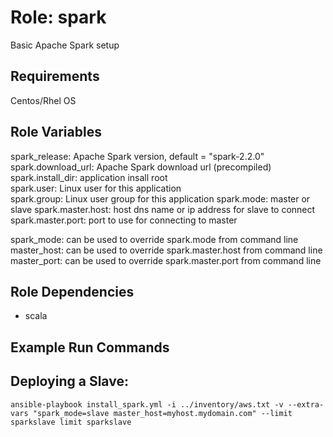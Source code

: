 Role: spark
=========

Basic Apache Spark setup

Requirements
------------

Centos/Rhel OS

Role Variables
--------------

spark_release: Apache Spark version, default = "spark-2.2.0"  
spark.download_url: Apache Spark download url (precompiled)  
spark.install_dir: application insall root  
spark.user: Linux user for this application  
spark.group: Linux user group for this application 
spark.mode: master or slave
spark.master.host: host dns name or ip address for slave to connect
spark.master.port: port to use for connecting to master

spark_mode: can be used to override spark.mode from command line
master_host: can be used to override spark.master.host from command line
master_port: can be used to override spark.master.port from command line

Role Dependencies
------------------
- scala

Example Run Commands
---------------------

## Deploying a Slave:
`ansible-playbook install_spark.yml -i ../inventory/aws.txt -v --extra-vars "spark_mode=slave master_host=myhost.mydomain.com" --limit sparkslave limit sparkslave`

